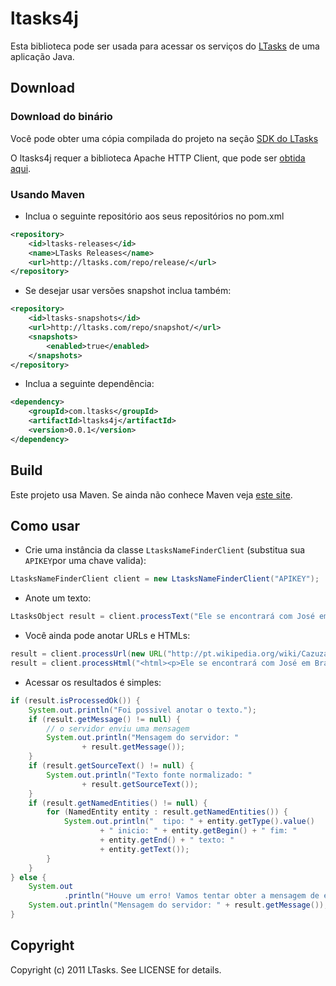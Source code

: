 ltasks4j
===========

Esta biblioteca pode ser usada para acessar os serviços do [LTasks](http://ltasks.com) de uma aplicação Java.

Download
--------

### Download do binário

Você pode obter uma cópia compilada do projeto na seção [SDK do LTasks](http://ltasks.com/sdk)

O ltasks4j requer a biblioteca Apache HTTP Client, que pode ser [obtida aqui](http://hc.apache.org/downloads.cgi).

### Usando Maven

* Inclua o seguinte repositório aos seus repositórios no pom.xml

```xml
<repository>
	<id>ltasks-releases</id>
	<name>LTasks Releases</name>
	<url>http://ltasks.com/repo/release/</url>
</repository>
```

* Se desejar usar versões snapshot inclua também:

```xml
<repository>
	<id>ltasks-snapshots</id>
	<url>http://ltasks.com/repo/snapshot/</url>
	<snapshots>
		<enabled>true</enabled>
	</snapshots>
</repository>
```

* Inclua a seguinte dependência: 

```xml
<dependency>
	<groupId>com.ltasks</groupId>
	<artifactId>ltasks4j</artifactId>
	<version>0.0.1</version>
</dependency>
```

Build
-----

Este projeto usa Maven. Se ainda não conhece Maven veja [este site](http://maven.apache.org/run-maven/index.html).

Como usar
---------

* Crie uma instância da classe `LtasksNameFinderClient` (substitua sua `APIKEY`por uma chave valida):

```java
LtasksNameFinderClient client = new LtasksNameFinderClient("APIKEY");
```

* Anote um texto:

```java
LtasksObject result = client.processText("Ele se encontrará com José em Brasília.");
```

* Você ainda pode anotar URLs e HTMLs:

```java
result = client.processUrl(new URL("http://pt.wikipedia.org/wiki/Cazuza"));
result = client.processHtml("<html><p>Ele se encontrará com José em Brasília.</p></html>");
```

* Acessar os resultados é simples:
	
```java
if (result.isProcessedOk()) {
	System.out.println("Foi possivel anotar o texto.");
	if (result.getMessage() != null) {
		// o servidor enviu uma mensagem
		System.out.println("Mensagem do servidor: "
				+ result.getMessage());
	}
	if (result.getSourceText() != null) {
		System.out.println("Texto fonte normalizado: "
				+ result.getSourceText());
	}
	if (result.getNamedEntities() != null) {
		for (NamedEntity entity : result.getNamedEntities()) {
			System.out.println("  tipo: " + entity.getType().value()
					+ " inicio: " + entity.getBegin() + " fim: "
					+ entity.getEnd() + " texto: "
					+ entity.getText());
		}
	}
} else {
	System.out
			.println("Houve um erro! Vamos tentar obter a mensagem de erro.");
	System.out.println("Mensagem do servidor: " + result.getMessage());
}
```

Copyright
---------

Copyright (c) 2011 LTasks. See LICENSE for details.